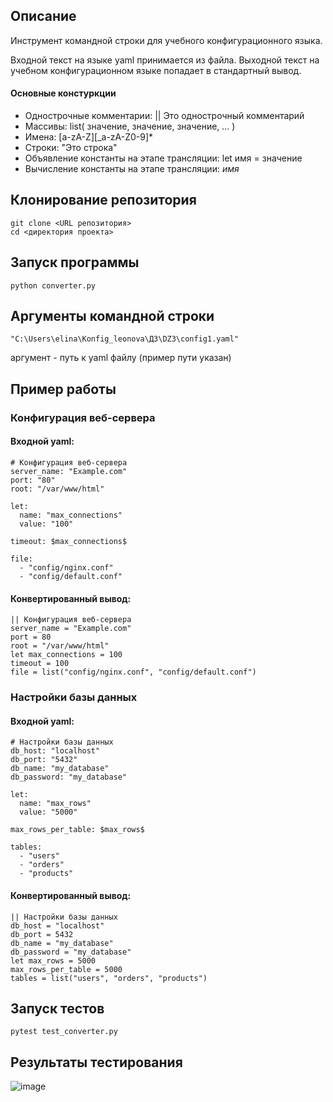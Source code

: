 ## Описание
Инструмент командной строки для учебного конфигурационного языка. 

Входной текст на языке yaml принимается из файла. Выходной текст на учебном конфигурационном языке попадает в стандартный вывод.

#### Основные констуркции 

- Однострочные комментарии: || Это однострочный комментарий
- Массивы: list( значение, значение, значение, ... )
- Имена: [a-zA-Z][_a-zA-Z0-9]*
- Строки: "Это строка"
- Объявление константы на этапе трансляции: let имя = значение
- Вычисление константы на этапе трансляции: $имя$

## Клонирование репозитория
```
git clone <URL репозитория>
cd <директория проекта>
```

## Запуск программы
```
python converter.py
```

## Аргументы командной строки 
```
"C:\Users\elina\Konfig_leonova\ДЗ\DZ3\config1.yaml"
```
аргумент - путь к yaml файлу (пример пути указан)

## Пример работы

### Конфигурация веб-сервера

#### Входной yaml:
```
# Конфигурация веб-сервера
server_name: "Example.com"
port: "80"
root: "/var/www/html"

let:
  name: "max_connections"
  value: "100"

timeout: $max_connections$

file:
  - "config/nginx.conf"
  - "config/default.conf"
```

#### Конвертированный вывод:
```
|| Конфигурация веб-сервера              
server_name = "Example.com"
port = 80
root = "/var/www/html"
let max_connections = 100
timeout = 100
file = list("config/nginx.conf", "config/default.conf")
```

### Настройки базы данных

#### Входной yaml:
```
# Настройки базы данных
db_host: "localhost"
db_port: "5432"
db_name: "my_database"
db_password: "my_database"

let:
  name: "max_rows"
  value: "5000"

max_rows_per_table: $max_rows$

tables:
  - "users"
  - "orders"
  - "products"
```

#### Конвертированный вывод:
```
|| Настройки базы данных
db_host = "localhost"
db_port = 5432
db_name = "my_database"
db_password = "my_database"
let max_rows = 5000
max_rows_per_table = 5000
tables = list("users", "orders", "products")
```

## Запуск тестов 
```
pytest test_converter.py
```

## Результаты тестирования

![image](https://github.com/user-attachments/assets/b162f22e-e8bb-4aa1-b2d5-90727422073f)
